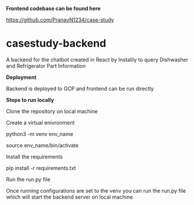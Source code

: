 **Frontend codebase can be found here**

https://github.com/PranavN1234/case-study

# casestudy-backend
A backend for the chatbot created in React by Instalily to query Dishwasher and Refrigerator Part Information

**Deployment**

Backend is deployed to GCP and frontend can be run directly


**Steps to run locally**

Clone the repository on local machine 

Create a virtual enivronment 

python3 -m venv env_name

source env_name/bin/activate

Install the requirements

pip install -r requirements.txt

Run the run.py file

Once running configurations are set to the venv you can run the run.py file which will start the backend server on local machine




